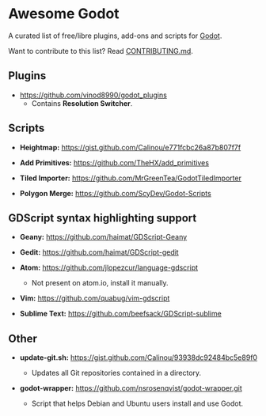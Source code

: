 Awesome Godot
=============

A curated list of free/libre plugins, add-ons and scripts for [Godot](http://godotengine.org).

Want to contribute to this list? Read [CONTRIBUTING.md](https://github.com/Calinou/awesome-godot/blob/master/CONTRIBUTING.md).

Plugins
-------

* https://github.com/vinod8990/godot_plugins
    * Contains **Resolution Switcher**.

Scripts
-------

* **Heightmap:** https://gist.github.com/Calinou/e771fcbc26a87b807f7f

* **Add Primitives:** https://github.com/TheHX/add_primitives

* **Tiled Importer:** https://github.com/MrGreenTea/GodotTiledImporter

* **Polygon Merge:** https://github.com/ScyDev/Godot-Scripts


GDScript syntax highlighting support
---------------------------

* **Geany:** https://github.com/haimat/GDScript-Geany

* **Gedit:** https://github.com/haimat/GDScript-gedit

* **Atom:** https://github.com/jlopezcur/language-gdscript
    * Not present on atom.io, install it manually.

* **Vim:** https://github.com/quabug/vim-gdscript

* **Sublime Text:** https://github.com/beefsack/GDScript-sublime

Other
-----

* **update-git.sh:** https://gist.github.com/Calinou/93938dc92484bc5e89f0
    * Updates all Git repositories contained in a directory.

* **godot-wrapper:** https://github.com/nsrosenqvist/godot-wrapper.git
    * Script that helps Debian and Ubuntu users install and use Godot.
